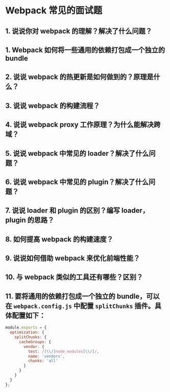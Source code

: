 # Webpack 常见的面试题

## 1. 说说你对 webpack 的理解？解决了什么问题？

## 1. Webpack 如何将一些通用的依赖打包成一个独立的 bundle

## 2. 说说 webpack 的热更新是如何做到的？原理是什么？

## 3. 说说 webpack 的构建流程？

## 4. 说说 webpack proxy 工作原理？为什么能解决跨域？

## 5. 说说 webpack 中常见的 loader？解决了什么问题？

## 6. 说说 webpack 中常见的 plugin？解决了什么问题？

## 7. 说说 loader 和 plugin 的区别？编写 loader，plugin 的思路？

## 8. 如何提高 webpack 的构建速度？

## 9. 说说如何借助 webpack 来优化前端性能？

## 10. 与 webpack 类似的工具还有哪些？区别？

## 11. 要将通用的依赖打包成一个独立的 bundle，可以在 `webpack.config.js` 中配置 `splitChunks` 插件。具体配置如下：

```js
module.exports = {
  optimization: {
    splitChunks: {
      cacheGroups: {
        vendor: {
          test: /[\\/]node_modules[\\/]/,
          name: 'vendors',
          chunks: 'all'
        }
      }
    }
  }
};
```
